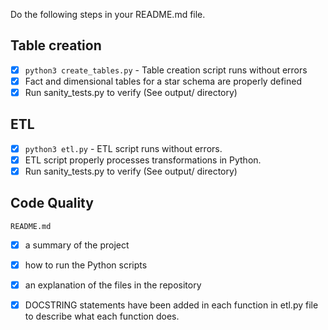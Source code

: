 Do the following steps in your README.md file.

## Table creation
- [x] `python3 create_tables.py` - Table creation script runs without errors
- [x] Fact and dimensional tables for a star schema are properly defined
- [x] Run sanity_tests.py to verify (See output/ directory)

## ETL
- [x] `python3 etl.py` - ETL script runs without errors.
- [x] ETL script properly processes transformations in Python.
- [x] Run sanity_tests.py to verify (See output/ directory)

## Code Quality
`README.md` 
  - [x] a summary of the project
  - [x] how to run the Python scripts
  - [x] an explanation of the files in the repository
  - [x] DOCSTRING statements have been added in each function in etl.py file to describe what each function does.

